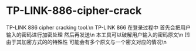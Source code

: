 # TP-LINK-886-cipher-crack
TP-LINK 886 cipher cracking tool.\n
TP-LINK 866 在登录过程中 首先会把用户输入的密码进行加密处理 然后再发送\n
本工具可以破解用户输入的密码原文\n
[!] 由于其加密方式的的特殊性 可能会有多个原文与一个密文对应的情况\n
